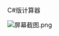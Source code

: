 C#版计算器

![](https://images.gitee.com/uploads/images/2021/0923/203622_1b837888_1013055.png "屏幕截图.png")